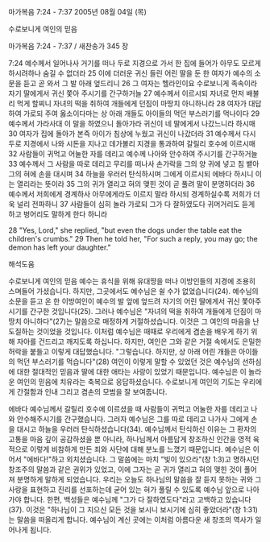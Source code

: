 마가복음 7:24 - 7:37 
2005년 08월 04일 (목)

수로보니게 여인의 믿음



마가복음 7:24 - 7:37 / 새찬송가 345 장


7:24 예수께서 일어나사 거기를 떠나 두로 지경으로 가서 한 집에 들어가 아무도 모르게 하시려하나 숨길 수 없더라 25 이에 더러운 귀신 들린 어린 딸을 둔 한 여자가 예수의 소문을 듣고 곧 와서 그 발 아래 엎드리니 26 그 여자는 헬라인이요 수로보니게 족속이라 자기 딸에게서 귀신 쫓아 주시기를 간구하거늘 27 예수께서 이르시되 자녀로 먼저 배불리 먹게 할찌니 자녀의 떡을 취하여 개들에게 던짐이 마땅치 아니하니라 28 여자가 대답하여 가로되 주여 옳소이다마는 상 아래 개들도 아이들의 먹던 부스러기를 먹나이다 29 예수께서 가라사대 이 말을 하였으니 돌아가라 귀신이 네 딸에게서 나갔느니라 하시매 30 여자가 집에 돌아가 본즉 아이가 침상에 누웠고 귀신이 나갔더라 31 예수께서 다시 두로 지경에서 나와 시돈을 지나고 데가볼리 지경을 통과하여 갈릴리 호수에 이르시매 32 사람들이 귀먹고 어눌한 자를 데리고 예수께 나아와 안수하여 주시기를 간구하거늘 33 예수께서 그 사람을 따로 데리고 무리를 떠나사 손가락을 그의 양 귀에 넣고 침 뱉아 그의 혀에 손을 대시며 34 하늘을 우러러 탄식하시며 그에게 이르시되 에바다 하시니 이는 열리라는 뜻이라 35 그의 귀가 열리고 혀의 맺힌 것이 곧 풀려 말이 분명하더라 36 예수께서 저희에게 경계하사 아무에게라도 이르지 말라 하시되 경계하실수록 저희가 더욱 널리 전파하니 37 사람들이 심히 놀라 가로되 그가 다 잘하였도다 귀머거리도 듣게 하고 벙어리도 말하게 한다 하니라

28 "Yes, Lord," she replied, "but even the dogs under the table eat the children's crumbs." 29 Then he told her, "For such a reply, you may go; the demon has left your daughter."

해석도움





수로보니게 여인의 믿음
예수는 휴식을 위해 유대땅을 떠나 이방인들의 지경에 조용히 스며들어 가셨습니다. 하지만, 그곳에서도 예수님은 쉴 수가 없었습니다(24). 예수님의 소문을 듣고 온 한 이방여인이 예수의 발 앞에 엎드려 자기의 어린 딸에게서 귀신 쫓아주시기를 간구한 것입니다(25). 그러나 예수님은 "자녀의 떡을 취하여 개들에게 던짐이 마땅치 아니하다"(27)는 말씀으로 매정하게 거절하셨습니다. 이것은 그 여인의 마음을 난도질하는 것이었을 것입니다. 이처럼 예수님은 때때로 우리에게 겸손을 배우게 하기 위해 자아를 건드리고 깨지도록 하십니다. 하지만, 여인은 그와 같은 거절 속에서도 은밀한 허락을 붙들고 이렇게 대답했습니다. "그렇습니다. 하지만, 상 아래 어린 개들은 아이들의 먹던 부스러기를 먹습니다"(28) 여인이 이렇게 말할 수 있었던 것은 예수님의 선하심에 대한 절대적인 믿음과 딸에 대한 애타는 사랑이 있었기 때문입니다. 예수님은 이 놀라운 여인의 믿음에 치유라는 축복으로 응답하셨습니다. 수로보니게 여인의 기도는 우리에게 간절함과 인내 그리고 겸손의 모범을 잘 보여줍니다.

에바다
예수님께서 갈릴리 호수에 이르셨을 때 사람들이 귀먹고 어눌한 자를 데리고 나와 안수해주시기를 간구했습니다. 그러자 예수님은 그를 따로 데리고 나가사 그에게 손을 대시고 하늘을 우러러 탄식하셨습니다(34). 예수님께서 탄식하신 이유는 그 환자의 고통을 마음 깊이 공감하셨을 뿐 아니라, 하나님께서 아름답게 창조하신 인간을 영적 육적으로 이렇게 비참하게 만든 죄와 사단에 대해 분노를 느꼈기 때문입니다. 예수님은 이어서 "에바다!"하고 외치셨습니다. 그 말씀에는 마치 "빛이 있으라"(창 1:3)고 명하시던 창조주의 말씀과 같은 권위가 있었고, 이에 그자는 곧 귀가 열리고 혀의 맺힌 것이 풀어져 분명하게 말하게 되었습니다. 우리는 오늘도 하나님의 말씀을 잘 듣지 못하는 귀와 그 사랑을 표현하고 진리를 선포하는데 굳어 있는 혀가 풀릴 수 있도록 예수님 앞으로 나아가야 합니다. 한편, 백성들은 예수님께 "그가 다 잘하였도다"라고 고백하고 있습니다(37). 이것은 "하나님이 그 지으신 모든 것을 보시니 보시기에 심히 좋았더라"(창 1:31)는 말씀을 떠올리게 합니다. 예수님이 계신 곳에는 이처럼 아름다운 새 창조의 역사가 일어나게 됩니다.